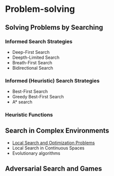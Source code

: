 # Problem-solving

## Solving Problems by Searching

### Informed Search Strategies

* Deep-First Search
* Deepth-Limited Search
* Breath-First Search
* Bidirectional Search

### Informed (Heuristic) Search Strategies

* Best-First Search
* Greedy Best-First Search
* A* search

### Heuristic Functions

## Search in Complex Environments

* [Local Search and Optimization Problems](TUTORIAL/SECTIONS/local_search_and_optimization_problems.md)
* Local Search in Continuous Spaces
* Evolutionary algorithms

## Adversarial Search and Games
